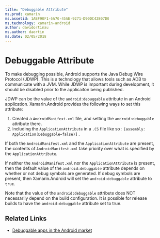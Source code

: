 ```yaml
---
title: "Debuggable Attribute"
ms.prod: xamarin
ms.assetid: 1ABF90F1-6A70-45AE-9271-D90DC42807D0
ms.technology: xamarin-android
author: davidortinau
ms.author: daortin
ms.date: 02/05/2018
---
```


# Debuggable Attribute

To make debugging possible, Android supports the Java Debug Wire Protocol (JDWP). This is a technology that allows tools such as ADB to communicate with a JVM. While JDWP is important during development, it should be disabled prior to the applicaiton being published.

JDWP can be the value of the `android:debuggable` attribute in an Android application. Xamarin.Android provides the following ways to set this attribute:

1. Created a  `AndroidManifext.xml` file, and setting the  `android:debuggable` attribute there.
2. Including the  `ApplicationAttribute` in a  `.CS` file like so :  `[assembly: Application(Debuggable=false)]` .

If both the `AndroidManifest.xml` and the `ApplicationAttribute` are present, the contents of `AndroidManifest.xml` take priority over what is specified by the `ApplicationAttribute`.

If neither the `AndroidManifest.xml` nor the `ApplicationAttribute` is present, then the default value of the `android:debuggable` attribute depends on whether or not debug symbols are generated. If debug symbols are present, then Xamarin.Android will set the `android:debuggable` attribute to `true`.

Note that the value of the `android:debuggable` attribute does NOT necessarily depend on the build configuration. It is possible for release builds to have the `android:debuggable` attribute set to true.

## Related Links

- [Debuggable apps in the Android market](https://labs.f-secure.com/archive/debuggable-apps-in-android-market/)
